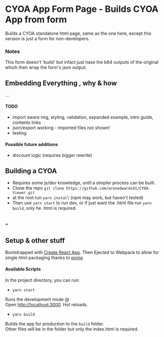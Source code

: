 # CYOA App Form Page - Builds CYOA App from form

Builds a CYOA standalone html page, same as the one here, except this version is just a form for non-developers.

### Notes

This form doesn't 'build' but infact just hase the b64 outputs of the original which then wrap the form's json output.

## Embedding Everything , why & how

...

#### TODO
- import aware img, styling, validation, expanded example, intro guide, contents links
- json/export working - imported files not shown!
- testing 

#### Possible future additions
- discount logic (requires bigger rewrite)

## Building a CYOA

- Requires some js/dev knowledge, until a simpler process can be built.
- Clone the repo `git clone https://github.com/aronedwards91/CYOA-Viewer.git`
- at the root run  `yarn install` (npm may work, but haven't tested)
- Then use `yarn start` to run dev, or if just want the .html file run `yarn build`, only he .html is required.

## -

## Setup & other stuff

Bootstrapped with [Create React App](https://github.com/facebook/create-react-app). Then Ejected to Webpack to allow for single html packaging thanks to [pomo](https://stackoverflow.com/questions/51949719/is-there-a-way-to-build-a-react-app-in-a-single-html-file)

#### Available Scripts

In the project directory, you can run:

- `yarn start`

Runs the development mode @ <br />
Open [http://localhost:3000](http://localhost:3000). Hot reloads.

- `yarn build`

Builds the app for production to the `build` folder.<br />
Other files will be in the folder but only the index.html is required.
